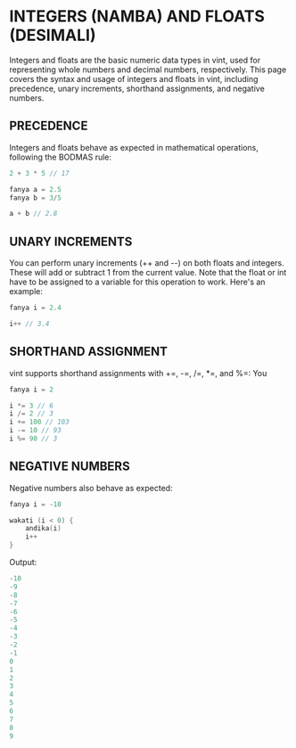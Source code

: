 # INTEGERS (NAMBA) AND FLOATS (DESIMALI)

Integers and floats are the basic numeric data types in vint, used for representing whole numbers and decimal numbers, respectively. This page covers the syntax and usage of integers and floats in vint, including precedence, unary increments, shorthand assignments, and negative numbers.

## PRECEDENCE

Integers and floats behave as expected in mathematical operations, following the BODMAS rule:
```go
2 + 3 * 5 // 17

fanya a = 2.5
fanya b = 3/5

a + b // 2.8
```

## UNARY INCREMENTS

You can perform unary increments (++ and --) on both floats and integers. These will add or subtract 1 from the current value. Note that the float or int have to be assigned to a variable for this operation to work. Here's an example:

```go
fanya i = 2.4

i++ // 3.4
```

## SHORTHAND ASSIGNMENT

vint supports shorthand assignments with +=, -=, /=, *=, and %=:
You
```go
fanya i = 2

i *= 3 // 6
i /= 2 // 3
i += 100 // 103
i -= 10 // 93
i %= 90 // 3
```

## NEGATIVE NUMBERS

Negative numbers also behave as expected:

```go
fanya i = -10

wakati (i < 0) {
    andika(i)
    i++
}

```
Output:
```s
-10
-9
-8
-7
-6
-5
-4
-3
-2
-1
0
1
2
3
4
5
6
7
8
9 
```
